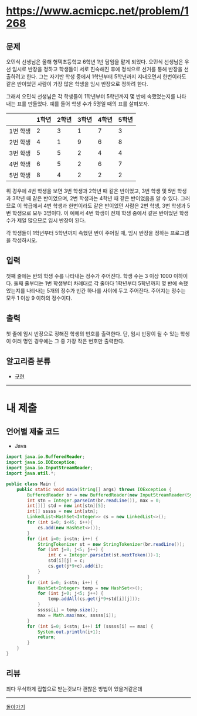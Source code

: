 # https://www.acmicpc.net/problem/1268

## 문제

오민식 선생님은 올해 형택초등학교 6학년 1반 담임을 맡게 되었다. 오민식 선생님은 우선 임시로 반장을 정하고 학생들이 서로 친숙해진 후에 정식으로 선거를 통해 반장을 선출하려고 한다. 그는 자기반 학생 중에서 1학년부터 5학년까지 지내오면서 한번이라도 같은 반이었던 사람이 가장 많은 학생을 임시 반장으로 정하려 한다.

그래서 오민식 선생님은 각 학생들이 1학년부터 5학년까지 몇 반에 속했었는지를 나타내는 표를 만들었다. 예를 들어 학생 수가 5명일 때의 표를 살펴보자.

||1학년|2학년|3학년|4학년|5학년|
|---|---|---|---|---|---|
|1번 학생|2|3|1|7|3|
|2번 학생|4|1|9|6|8|
|3번 학생|5|5|2|4|4|
|4번 학생|6|5|2|6|7|
|5번 학생|8|4|2|2|2|

위 경우에 4번 학생을 보면 3번 학생과 2학년 때 같은 반이었고, 3번 학생 및 5번 학생과 3학년 때 같은 반이었으며, 2번 학생과는 4학년 때 같은 반이었음을 알 수 있다. 그러므로 이 학급에서 4번 학생과 한번이라도 같은 반이었던 사람은 2번 학생, 3번 학생과 5번 학생으로 모두 3명이다. 이 예에서 4번 학생이 전체 학생 중에서 같은 반이었던 학생 수가 제일 많으므로 임시 반장이 된다.

각 학생들이 1학년부터 5학년까지 속했던 반이 주어질 때, 임시 반장을 정하는 프로그램을 작성하시오.

## 입력

첫째 줄에는 반의 학생 수를 나타내는 정수가 주어진다. 학생 수는 3 이상 1000 이하이다. 둘째 줄부터는 1번 학생부터 차례대로 각 줄마다 1학년부터 5학년까지 몇 반에 속했었는지를 나타내는 5개의 정수가 빈칸 하나를 사이에 두고 주어진다. 주어지는 정수는 모두 1 이상 9 이하의 정수이다.

## 출력

첫 줄에 임시 반장으로 정해진 학생의 번호를 출력한다. 단, 임시 반장이 될 수 있는 학생이 여러 명인 경우에는 그 중 가장 작은 번호만 출력한다.

## 알고리즘 분류

- [구현](https://www.acmicpc.net/problem/tag/102)

---
# 내 제출

## 언어별 제출 코드

- Java
``` java
import java.io.BufferedReader;
import java.io.IOException;
import java.io.InputStreamReader;
import java.util.*;

public class Main {
    public static void main(String[] args) throws IOException {
        BufferedReader br = new BufferedReader(new InputStreamReader(System.in));
        int stn = Integer.parseInt(br.readLine()), max = 0;
        int[][] std = new int[stn][5];
        int[] sssss = new int[stn];
        LinkedList<HashSet<Integer>> cs = new LinkedList<>();
        for (int i=0; i<45; i++){
            cs.add(new HashSet<>());
        }
        for (int i=0; i<stn; i++) {
            StringTokenizer st = new StringTokenizer(br.readLine());
            for (int j=0; j<5; j++) {
                int c = Integer.parseInt(st.nextToken())-1;
                std[i][j] = c;
                cs.get(j*9+c).add(i);
            }
        }
        for (int i=0; i<stn; i++) {
            HashSet<Integer> temp = new HashSet<>();
            for (int j=0; j<5; j++) {
                temp.addAll(cs.get(j*9+std[i][j]));
            }
            sssss[i] = temp.size();
            max = Math.max(max, sssss[i]);
        }
        for (int i=0; i<stn; i++) if (sssss[i] == max) {
            System.out.println(i+1);
            return;
        }
    }
}
```

## 리뷰

죄다 무식하게 집합으로 받는것보다 괜찮은 방법이 있을거같은데


---
[돌아가기](../SSAFY_11th_study.md)